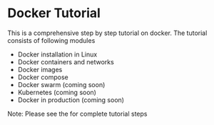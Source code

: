 # Docker Tutorial

This is a comprehensive step by step tutorial on docker. The tutorial consists of following modules

- Docker installation in Linux
- Docker containers and networks
- Docker images
- Docker compose
- Docker swarm (coming soon)
- Kubernetes (coming soon)
- Docker in production (coming soon)

Note: Please see the  for complete tutorial steps
